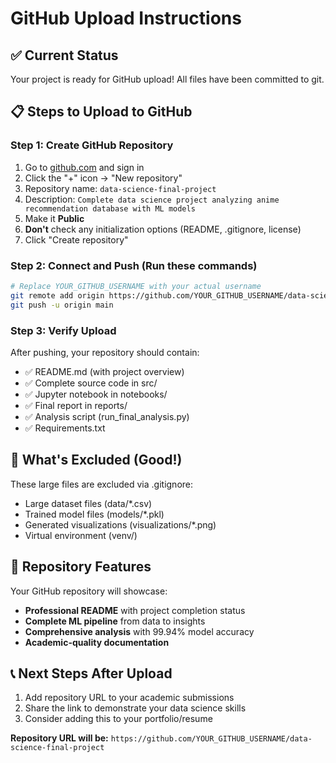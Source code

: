 # GitHub Upload Instructions

## ✅ Current Status
Your project is ready for GitHub upload! All files have been committed to git.

## 📋 Steps to Upload to GitHub

### Step 1: Create GitHub Repository
1. Go to [github.com](https://github.com) and sign in
2. Click the "+" icon → "New repository"
3. Repository name: `data-science-final-project`
4. Description: `Complete data science project analyzing anime recommendation database with ML models`
5. Make it **Public**
6. **Don't** check any initialization options (README, .gitignore, license)
7. Click "Create repository"

### Step 2: Connect and Push (Run these commands)
```bash
# Replace YOUR_GITHUB_USERNAME with your actual username
git remote add origin https://github.com/YOUR_GITHUB_USERNAME/data-science-final-project.git
git push -u origin main
```

### Step 3: Verify Upload
After pushing, your repository should contain:
- ✅ README.md (with project overview)
- ✅ Complete source code in src/
- ✅ Jupyter notebook in notebooks/
- ✅ Final report in reports/
- ✅ Analysis script (run_final_analysis.py)
- ✅ Requirements.txt

## 🎯 What's Excluded (Good!)
These large files are excluded via .gitignore:
- Large dataset files (data/*.csv)
- Trained model files (models/*.pkl)
- Generated visualizations (visualizations/*.png)
- Virtual environment (venv/)

## 🚀 Repository Features
Your GitHub repository will showcase:
- **Professional README** with project completion status
- **Complete ML pipeline** from data to insights
- **Comprehensive analysis** with 99.94% model accuracy
- **Academic-quality documentation**

## 📞 Next Steps After Upload
1. Add repository URL to your academic submissions
2. Share the link to demonstrate your data science skills
3. Consider adding this to your portfolio/resume

**Repository URL will be:** `https://github.com/YOUR_GITHUB_USERNAME/data-science-final-project`

